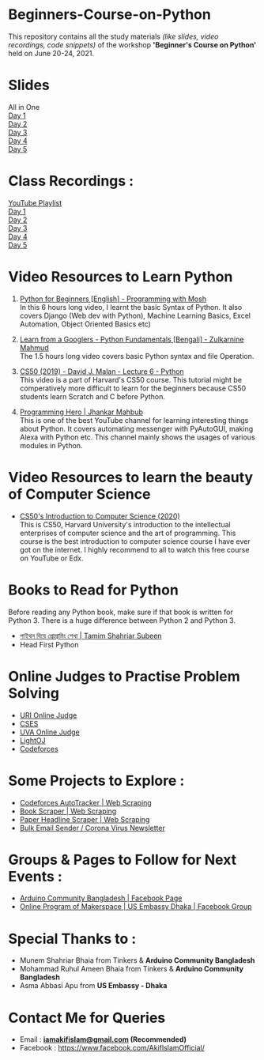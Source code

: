 # Beginners-Course-on-Python
This repository contains all the study materials *(like slides, video recordings, code snippets)* of the workshop **'Beginner's Course on Python'** held on June 20-24, 2021.


# Slides
All in One <br>
[Day 1](https://docs.google.com/presentation/d/1CRlt7Nr9dO_jQKeSDlGTTuV2b5xb0NeD0at7Ci6OqeU/edit?usp=sharing) <br>
[Day 2](https://docs.google.com/presentation/d/1dFKA9Ti3EvPIw4VeREGRc5H0QuCVmBdX081h9omSTGo/edit?usp=sharing) <br>
[Day 3](https://docs.google.com/presentation/d/16AynbCqnU4TAnnklpZ4RBdtTYO3NkQqP3aB0nGIAR-M/edit?usp=sharing) <br>
[Day 4](https://docs.google.com/presentation/d/1qTZiEUp9JoDxkpn3JFbqMnxDPFlZYE1RujbSBsvJqUM/edit?usp=sharing) <br>
[Day 5](https://docs.google.com/presentation/d/1M9ygsB5AHgpirl3BfNJ8FakF_QM1dv-dEdyJ8qSOfwM/edit?usp=sharing) <br>

# Class Recordings :
[YouTube Playlist](https://www.youtube.com/playlist?list=PLIjGmNoXlc22Te-eGx9NN3xXG1uTv6DiC) <br>
[Day 1](https://youtu.be/F2YSYZ0L5yk) <br>
[Day 2](https://youtu.be/jQCNTi5ytxw) <br>
[Day 3](https://youtu.be/PzQhJaD0T_0) <br>
[Day 4](https://youtu.be/PzQhJaD0T_0) <br>
[Day 5](https://youtu.be/EBU9l23m1wA) <br>

# Video Resources to Learn Python
 1. [Python for Beginners [English] - Programming with Mosh](https://youtu.be/_uQrJ0TkZlc) <br>
    In this 6 hours long video, I learnt the basic Syntax of Python. It also covers Django (Web dev with Python), Machine Learning Basics, Excel Automation, Object Oriented Basics etc)

2. [Learn from a Googlers - Python Fundamentals [Bengali] - Zulkarnine Mahmud](https://youtu.be/Z6JjqHxT6oM) <br>
    The 1.5 hours long video covers basic Python syntax and file Operation.

3. [CS50 (2019) - David J. Malan - Lecture 6 - Python](https://youtu.be/fL308_-Kbt0)<br>
    This video is a part of Harvard's CS50 course. This tutorial might be comperatively more difficult to learn for the beginners because CS50 students learn Scratch and C before Python.
4. [Programming Hero | Jhankar Mahbub](https://www.youtube.com/c/ProgrammingHero/videos)<br>
This is one of the best YouTube channel for learning interesting things about Python. It covers automating messenger with PyAutoGUI, making Alexa with Python etc. This channel mainly shows the usages of various modules in Python.

# Video Resources to learn the beauty of Computer Science
- [CS50's Introduction to Computer Science (2020)](https://www.youtube.com/watch?v=YoXxevp1WRQ&list=PLhQjrBD2T382_R182iC2gNZI9HzWFMC_8&ab_channel=CS50) <br>
This is CS50, Harvard University's introduction to the intellectual enterprises of computer science and the art of programming. This course is the best introduction to computer science course I have ever got on the internet. I highly recommend to all to watch this free course on YouTube or Edx.

# Books to Read for Python
Before reading any Python book, make sure if that book is written for Python 3. There is a huge difference between Python 2 and Python 3. 
- [পাইথন দিয়ে প্রোগ্রামিং শেখা | Tamim Shahriar Subeen](https://www.rokomari.com/book/143309/python-diye-programing-shekha) <br>
 - Head First Python

# Online Judges to Practise Problem Solving
- [URI Online Judge](https://www.urionlinejudge.com.br/judge/en/login) <br>
- [CSES](https://cses.fi/problemset) <br>
- [UVA Online Judge](https://onlinejudge.org/) <br>
- [LightOJ](https://lightoj.com/) <br>
- [Codeforces](https://codeforces.com/) <br>
 
# Some Projects to Explore :
- [Codeforces AutoTracker | Web Scraping ](https://github.com/akifislam/CodeforcesAutoTracker) <br>
- [Book Scraper | Web Scraping](https://github.com/akifislam/Web-Scrapping-Projects)
- [Paper Headline Scraper | Web Scraping](https://github.com/akifislam/Web-Scrapping-Projects)
- [Bulk Email Sender / Corona Virus Newsletter](https://github.com/akifislam/AutoEmail-CoronaVirusUpdate) <br>



# Groups & Pages to Follow for Next Events :
- [Arduino Community Bangladesh | Facebook Page](https://www.facebook.com/ArduBD) <br>
- [Online Program of Makerspace | US Embassy Dhaka | Facebook Group](https://www.facebook.com/groups/245395799880682) <br>

# Special Thanks to :
 - Munem Shahriar Bhaia from Tinkers & **Arduino Community Bangladesh**
 - Mohammad Ruhul Ameen Bhaia from Tinkers & **Arduino Community Bangladesh**
 - Asma Abbasi Apu from **US Embassy - Dhaka**

# Contact Me for Queries
 - Email : **iamakifislam@gmail.com (Recommended)**
 - Facebook : https://www.facebook.com/AkifIslamOfficial/

